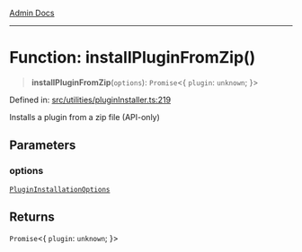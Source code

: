 [Admin Docs](/)

***

# Function: installPluginFromZip()

> **installPluginFromZip**(`options`): `Promise`\<\{ `plugin`: `unknown`; \}\>

Defined in: [src/utilities/pluginInstaller.ts:219](https://github.com/Sourya07/talawa-api/blob/61a1911602b2f0aac7635e08ae2918f4f768e8ff/src/utilities/pluginInstaller.ts#L219)

Installs a plugin from a zip file (API-only)

## Parameters

### options

[`PluginInstallationOptions`](../interfaces/PluginInstallationOptions.md)

## Returns

`Promise`\<\{ `plugin`: `unknown`; \}\>
